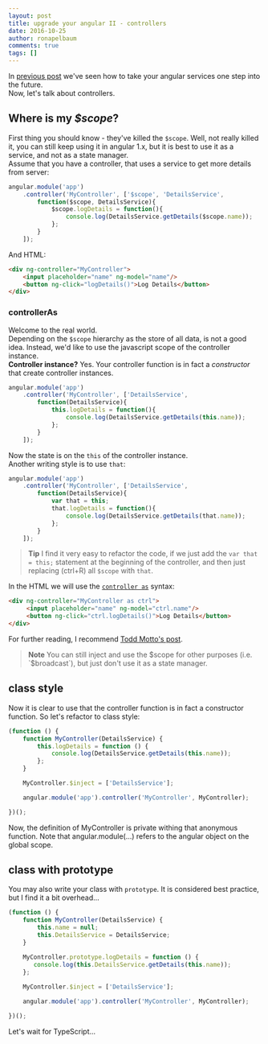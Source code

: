 ```yaml
---
layout: post
title: upgrade your angular II - controllers
date: 2016-10-25
author: ronapelbaum
comments: true
tags: []
---
```


In [previous post](https://ronapelbaum.github.io/2016/08/08/upgrade-your-angular/) we've seen how to take your angular services one step into the future.
<br/>
Now, let's talk about controllers. 

## Where is my *$scope*?
First thing you should know - they've killed the `$scope`. Well, not really killed it, you can still keep using it in angular 1.x, but it is best to use it as a service, and not as a state manager.
<br />
Assume that you have a controller, that uses a service to get more details from server:

```javascript
angular.module('app')
    .controller('MyController', ['$scope', 'DetailsService', 
        function($scope, DetailsService){
            $scope.logDetails = function(){
                console.log(DetailsService.getDetails($scope.name));
            };
        }
    ]);
```

And HTML:

```html
<div ng-controller="MyController">
    <input placeholder="name" ng-model="name"/>
    <button ng-click="logDetails()">Log Details</button>
</div>
```

### controllerAs
Welcome to the real world.
<br />
Depending on the `$scope` hierarchy as the store of all data, is not a good idea. Instead, we'd like to use the javascript scope of the controller instance.
<br/>
**Controller instance?**
Yes. Your controller function is in fact a *constructor* that create controller instances.

```javascript
angular.module('app')
    .controller('MyController', ['DetailsService', 
        function(DetailsService){
            this.logDetails = function(){
                console.log(DetailsService.getDetails(this.name));
            };
        }
    ]);
```

Now the state is on the `this` of the controller instance.
<br/>
Another writing style is to use `that`:

```javascript
angular.module('app')
    .controller('MyController', ['DetailsService', 
        function(DetailsService){
            var that = this;
            that.logDetails = function(){
                console.log(DetailsService.getDetails(that.name));
            };
        }
    ]);
```

> **Tip**
> I find it very easy to refactor the code, if we just add the `var that = this;` statement at the beginning of the controller, and then just replacing (ctrl+R) all `$scope` with `that`.

In the HTML we will use the [`controller as`](https://docs.angularjs.org/api/ng/directive/ngController) syntax:

```html
<div ng-controller="MyController as ctrl">
     <input placeholder="name" ng-model="ctrl.name"/>
     <button ng-click="ctrl.logDetails()">Log Details</button>
</div>
```

For further reading, I recommend [Todd Motto's post](https://toddmotto.com/digging-into-angulars-controller-as-syntax/).

> **Note**
> You can still inject and use the $scope for other purposes (i.e. `$broadcast`), but just don't use it as a state manager.
 
## class style
Now it is clear to use that the controller function is in fact a constructor function.
So let's refactor to class style:

```javascript
(function () {
    function MyController(DetailsService) {
        this.logDetails = function () {
            console.log(DetailsService.getDetails(this.name));
        };
    }

    MyController.$inject = ['DetailsService'];

    angular.module('app').controller('MyController', MyController);

})();
```

Now, the definition of MyController is private withing that anonymous function. Note that angular.module(...) refers to the angular object on the global scope.

## class with prototype
You may also write your class with `prototype`. It is considered best practice, but I find it a bit overhead...

```javascript
(function () {
    function MyController(DetailsService) {
        this.name = null;
        this.DetailsService = DetailsService;
    }

    MyController.prototype.logDetails = function () {
       console.log(this.DetailsService.getDetails(this.name));
    };
    
    MyController.$inject = ['DetailsService'];

    angular.module('app').controller('MyController', MyController);

})();
```

Let's wait for TypeScript...
